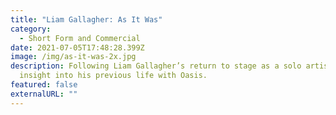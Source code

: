 ```yaml
---
title: "Liam Gallagher: As It Was"
category:
  - Short Form and Commercial
date: 2021-07-05T17:48:28.399Z
image: /img/as-it-was-2x.jpg
description: Following Liam Gallagher’s return to stage as a solo artist and his
  insight into his previous life with Oasis.
featured: false
externalURL: ""
---
```

